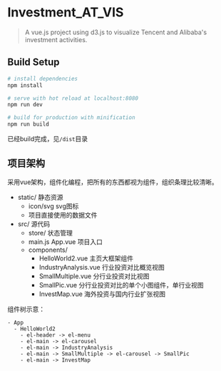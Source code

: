 # Investment_AT_VIS

> A vue.js project using d3.js to visualize Tencent and Alibaba's investment activities.

## Build Setup

``` bash
# install dependencies
npm install

# serve with hot reload at localhost:8080
npm run dev

# build for production with minification
npm run build
```

已经build完成，见`/dist`目录

## 项目架构

采用vue架构，组件化编程，把所有的东西都视为组件，组织条理比较清晰。

- static/ 静态资源
  - icon/svg svg图标
  - 项目直接使用的数据文件
- src/ 源代码
  - store/ 状态管理
  - main.js App.vue 项目入口
  - components/
    - HelloWorld2.vue 主页大框架组件
    - IndustryAnalysis.vue 行业投资对比概览视图
    - SmallMultiple.vue 分行业投资对比视图
    - SmallPic.vue 分行业投资对比的单个小图组件，单行业视图
    - InvestMap.vue 海外投资与国内行业扩张视图
  


组件树示意：
```
- App
  - HelloWorld2
    - el-header -> el-menu
    - el-main -> el-carousel
    - el-main -> IndustryAnalysis
    - el-main -> SmallMultiple -> el-carousel -> SmallPic
    - el-main -> InvestMap
```


